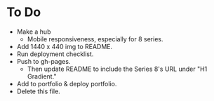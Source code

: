 # To Do

- Make a hub
  - Mobile responsiveness, especially for 8 series.
- Add 1440 x 440 img to README.
- Run deployment checklist.
- Push to gh-pages.
  - Then update README to include the Series 8's URL under "H1 Gradient."
- Add to portfolio & deploy portfolio.
- Delete this file.